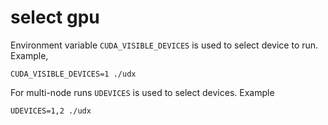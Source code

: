 # select gpu

Environment variable `CUDA_VISIBLE_DEVICES` is used to select device
to run. Example,

    CUDA_VISIBLE_DEVICES=1 ./udx

For multi-node runs `UDEVICES` is used to select devices. Example

    UDEVICES=1,2 ./udx
